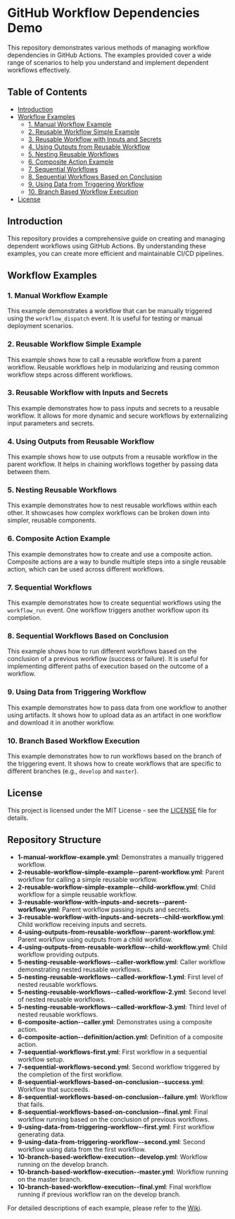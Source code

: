 # GitHub Workflow Dependencies Demo

This repository demonstrates various methods of managing workflow dependencies in GitHub Actions. The examples provided cover a wide range of scenarios to help you understand and implement dependent workflows effectively.

## Table of Contents

- [Introduction](#introduction)
- [Workflow Examples](#workflow-examples)
  - [1. Manual Workflow Example](#1-manual-workflow-example)
  - [2. Reusable Workflow Simple Example](#2-reusable-workflow-simple-example)
  - [3. Reusable Workflow with Inputs and Secrets](#3-reusable-workflow-with-inputs-and-secrets)
  - [4. Using Outputs from Reusable Workflow](#4-using-outputs-from-reusable-workflow)
  - [5. Nesting Reusable Workflows](#5-nesting-reusable-workflows)
  - [6. Composite Action Example](#6-composite-action-example)
  - [7. Sequential Workflows](#7-sequential-workflows)
  - [8. Sequential Workflows Based on Conclusion](#8-sequential-workflows-based-on-conclusion)
  - [9. Using Data from Triggering Workflow](#9-using-data-from-triggering-workflow)
  - [10. Branch Based Workflow Execution](#10-branch-based-workflow-execution)
- [License](#license)

## Introduction

This repository provides a comprehensive guide on creating and managing dependent workflows using GitHub Actions. By understanding these examples, you can create more efficient and maintainable CI/CD pipelines.

## Workflow Examples

### 1. Manual Workflow Example

This example demonstrates a workflow that can be manually triggered using the `workflow_dispatch` event. It is useful for testing or manual deployment scenarios.

### 2. Reusable Workflow Simple Example

This example shows how to call a reusable workflow from a parent workflow. Reusable workflows help in modularizing and reusing common workflow steps across different workflows.

### 3. Reusable Workflow with Inputs and Secrets

This example demonstrates how to pass inputs and secrets to a reusable workflow. It allows for more dynamic and secure workflows by externalizing input parameters and secrets.

### 4. Using Outputs from Reusable Workflow

This example shows how to use outputs from a reusable workflow in the parent workflow. It helps in chaining workflows together by passing data between them.

### 5. Nesting Reusable Workflows

This example demonstrates how to nest reusable workflows within each other. It showcases how complex workflows can be broken down into simpler, reusable components.

### 6. Composite Action Example

This example demonstrates how to create and use a composite action. Composite actions are a way to bundle multiple steps into a single reusable action, which can be used across different workflows.

### 7. Sequential Workflows

This example demonstrates how to create sequential workflows using the `workflow_run` event. One workflow triggers another workflow upon its completion.

### 8. Sequential Workflows Based on Conclusion

This example shows how to run different workflows based on the conclusion of a previous workflow (success or failure). It is useful for implementing different paths of execution based on the outcome of a workflow.

### 9. Using Data from Triggering Workflow

This example demonstrates how to pass data from one workflow to another using artifacts. It shows how to upload data as an artifact in one workflow and download it in another workflow.

### 10. Branch Based Workflow Execution

This example demonstrates how to run workflows based on the branch of the triggering event. It shows how to create workflows that are specific to different branches (e.g., `develop` and `master`).

## License

This project is licensed under the MIT License - see the [LICENSE](LICENSE) file for details.

## Repository Structure

- **1-manual-workflow-example.yml**: Demonstrates a manually triggered workflow.
- **2-reusable-workflow-simple-example--parent-workflow.yml**: Parent workflow for calling a simple reusable workflow.
- **2-reusable-workflow-simple-example--child-workflow.yml**: Child workflow for a simple reusable workflow.
- **3-reusable-workflow-with-inputs-and-secrets--parent-workflow.yml**: Parent workflow passing inputs and secrets.
- **3-reusable-workflow-with-inputs-and-secrets--child-workflow.yml**: Child workflow receiving inputs and secrets.
- **4-using-outputs-from-reusable-workflow--parent-workflow.yml**: Parent workflow using outputs from a child workflow.
- **4-using-outputs-from-reusable-workflow--child-workflow.yml**: Child workflow providing outputs.
- **5-nesting-reusable-workflows--caller-workflow.yml**: Caller workflow demonstrating nested reusable workflows.
- **5-nesting-reusable-workflows--called-workflow-1.yml**: First level of nested reusable workflows.
- **5-nesting-reusable-workflows--called-workflow-2.yml**: Second level of nested reusable workflows.
- **5-nesting-reusable-workflows--called-workflow-3.yml**: Third level of nested reusable workflows.
- **6-composite-action--caller.yml**: Demonstrates using a composite action.
- **6-composite-action--definition/action.yml**: Definition of a composite action.
- **7-sequential-workflows-first.yml**: First workflow in a sequential workflow setup.
- **7-sequential-workflows-second.yml**: Second workflow triggered by the completion of the first workflow.
- **8-sequential-workflows-based-on-conclusion--success.yml**: Workflow that succeeds.
- **8-sequential-workflows-based-on-conclusion--failure.yml**: Workflow that fails.
- **8-sequential-workflows-based-on-conclusion--final.yml**: Final workflow running based on the conclusion of previous workflows.
- **9-using-data-from-triggering-workflow--first.yml**: First workflow generating data.
- **9-using-data-from-triggering-workflow--second.yml**: Second workflow using data from the first workflow.
- **10-branch-based-workflow-execution--develop.yml**: Workflow running on the develop branch.
- **10-branch-based-workflow-execution--master.yml**: Workflow running on the master branch.
- **10-branch-based-workflow-execution--final.yml**: Final workflow running if previous workflow ran on the develop branch.

For detailed descriptions of each example, please refer to the [Wiki](https://github.com/olsido/github-workflow-dependencies-demo/wiki).
